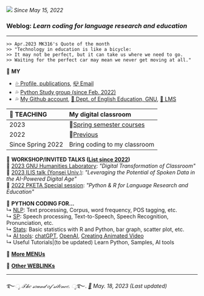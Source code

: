 ![](https://komarev.com/ghpvc/?username=MK316&color=blueviolet&label=VISIT+count) _Since May 15, 2022_  

### Weblog: _Learn coding for language research and education_  
--- 
~~~
>> Apr.2023 MK316's Quote of the month
>> "Technology in education is like a bicycle:
>> It may not be perfect, but it can take us where we need to go. 
>> Waiting for the perfect car may mean we never get moving at all."
~~~


🌱 **MY**   
+ [💦 Profile, publications](https://github.com/MK316/MK316.github.io/blob/main/res/profile.md), [📪 Email](mailto:MK3one6@gmail.com)   
+ 💦 [Python Study group (since Feb. 2022)](https://github.com/MK316/MK316.github.io/blob/main/study.md)  
+ 💦 [My Github account](github.com/MK316), [🏢 Dept. of English Education, GNU](https://englishedu.gnu.ac.kr), [🎋 LMS](https://rec.ac.kr/gnu)    

 
  
|🌱 **TEACHING**| **My digital classroom**|
|:--|:--|
|2023|📗[Spring semester courses](https://github.com/MK316/Spring2023/blob/main/README.md)|
|2022|📗[Previous](/res/teaching.md)|
|Since Spring 2022|Bring coding to my classroom|

🌱 **WORKSHOP/INVITED TALKS ([List since 2022](https://github.com/MK316/workshops/blob/main/README.md))**   
🚥 [2023 GNU Humanities Laboratory](https://github.com/MK316/workshops/blob/main/20230512_GNU/README.md): _"Digital Transformation of Classroom"_  
🚥 [2023 ILIS talk (Yonsei Univ.)](https://github.com/MK316/workshops/blob/main/20230126_yonsei/index.md): _"Leveraging the Potential of Spoken Data in the AI-Powered Digital Age"_    
🚥 [2022 PKETA Special session](https://github.com/MK316/pketa22/blob/main/README.md): _"Python & R for Language Research and Education"_   

 
🌱 **PYTHON CODING FOR...**   
↳  [NLP](/res/nlp_tools.md): Text processing, Corpus, word frequency, POS tagging, etc.    
↳  [SP](/res/sp_tools.md): Speech processing, Text-to-Speech, Speech Recognition, Pronunciation, etc.    
↳  [Stats](/res/stats1.md): Basic statistics with R and Python, bar graph, scatter plot, etc.   
↳  [AI tools](https://github.com/MK316/OpenAI): [chatGPT](https://chat.openai.com/chat), [OpenAI](https://openai.com/), [Creating Animated Video](https://github.com/MK316/Spring2023/blob/main/Animated_Video_with_AI.ipynb)  
↳  Useful Tutorials|(to be updated) Learn Python, Samples, AI tools  

🍃 [**More MENUs**](https://github.com/MK316/MK316.github.io/blob/main/moremenu.md)   

🍃 [**Other WEBLINKs**](https://github.com/MK316/MK316.github.io/blob/main/otherlinks.md)  


---
   ࿐*ೃ 𝒯𝒽𝑒 𝓈𝑜𝓊𝓃𝒹 𝑜𝒻 𝓈𝒾𝓁𝑒𝓃𝒸𝑒. ೃ*࿐. 
_[💜](https://docs.google.com/forms/d/e/1FAIpQLSeTmolFd5BOzo1ZOCxowCBzV9copnE4W9kschPYzbKmpDeTJA/viewform?usp=sf_link) May. 18, 2023 (Last updated)_   
